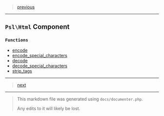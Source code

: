 > [previous](hash.md)

---

## `Psl\Html` Component

### `Functions`

- [encode](./../../src/Psl/Html/encode.php#L27)
- [encode_special_characters](./../../src/Psl/Html/encode_special_characters.php#L29)
- [decode](./../../src/Psl/Html/decode.php#L23)
- [decode_special_characters](./../../src/Psl/Html/decode_special_characters.php#L18)
- [strip_tags](./../../src/Psl/Html/strip_tags.php#L16)



---

> [next](iter.md)

---

> This markdown file was generated using `docs/documenter.php`.
>
> Any edits to it will likely be lost.
